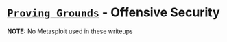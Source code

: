 # [`Proving Grounds`](https://portal.offensive-security.com/proving-grounds/play) - Offensive Security

**NOTE:** No Metasploit used in these writeups 
